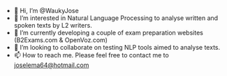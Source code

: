 - 👋 Hi, I’m @WaukyJose
- 👀 I’m interested in Natural Language Processing to analyse written and spoken texts by L2 writers.
- 🌱 I’m currently developing a couple of exam preparation websites (B2Exams.com & OpenVoz.com) 
- 💞️ I’m looking to collaborate on testing NLP tools aimed to analyse texts. 
- 📫 How to reach me. Please feel free to contact me to joselema64@hotmail.com

<!---
WaukyJose/WaukyJose is a ✨ special ✨ repository because its `README.md` (this file) appears on your GitHub profile.
You can click the Preview link to take a look at your changes.
--->
